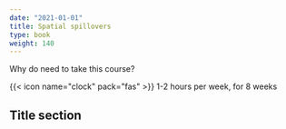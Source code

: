 ```yaml
---
date: "2021-01-01"
title: Spatial spillovers
type: book
weight: 140
---
```


Why do need to take this course?

<!--more-->

{{< icon name="clock" pack="fas" >}} 1-2 hours per week, for 8 weeks


## Title section


